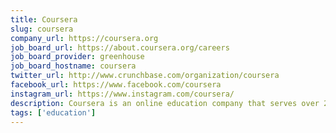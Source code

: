 ```yaml
---
title: Coursera
slug: coursera
company_url: https://coursera.org
job_board_url: https://about.coursera.org/careers
job_board_provider: greenhouse
job_board_hostname: coursera
twitter_url: http://www.crunchbase.com/organization/coursera
facebook_url: https://www.facebook.com/coursera
instagram_url: https://www.instagram.com/coursera/
description: Coursera is an online education company that serves over 20 million registered learners by partnering with 140 of the world’s best universities and education institutions. On Coursera, anyone, anywhere can access over 1,000 online courses and Specializations in dozens of fields in order to achieve meaningful career, educational, and personal enrichment goals throughout their lives.
tags: ['education']
---
```

